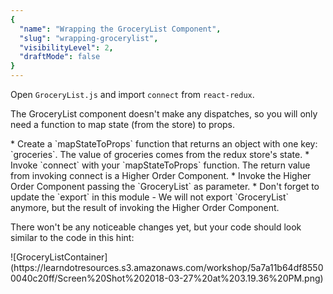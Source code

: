 ```yaml
---
{
  "name": "Wrapping the GroceryList Component",
  "slug": "wrapping-grocerylist",
  "visibilityLevel": 2,
  "draftMode": false
}
---
```

Open `GroceryList.js` and import `connect` from `react-redux`.

The GroceryList component doesn't make any dispatches, so you will only need a function to map state (from the store) to props.

<hint title="Additional guidance">
* Create a `mapStateToProps` function that returns an object with one key: `groceries`. The value of groceries comes from the redux store's state.
* Invoke `connect` with your `mapStateToProps` function. The return value from invoking connect is a Higher Order Component.
* Invoke the Higher Order Component passing the `GroceryList` as parameter.
* Don't forget to update the `export` in this module - We will not export `GroceryList` anymore, but the result of invoking the Higher Order Component. 
</hint>


There won't be any noticeable changes yet, but your code should look similar to the code in this hint:


<hint title="Solution Code">
![GroceryListContainer](https://learndotresources.s3.amazonaws.com/workshop/5a7a11b64df85500040c20ff/Screen%20Shot%202018-03-27%20at%203.19.36%20PM.png)
</hint>